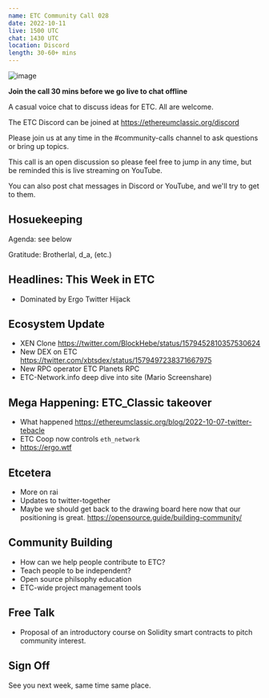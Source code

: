 ```yaml
---
name: ETC Community Call 028
date: 2022-10-11
live: 1500 UTC
chat: 1430 UTC
location: Discord
length: 30-60+ mins
---
```


![image](https://user-images.githubusercontent.com/1696942/194516801-54d8b322-5aac-43bc-bd71-8022d191f7f1.png)


**Join the call 30 mins before we go live to chat offline**

A casual voice chat to discuss ideas for ETC. All are welcome.

The ETC Discord can be joined at https://ethereumclassic.org/discord

Please join us at any time in the #community-calls channel to ask questions or bring up topics.

This call is an open discussion so please feel free to jump in any time, but be reminded this is live streaming on YouTube.

You can also post chat messages in Discord or YouTube, and we'll try to get to them.

## Hosuekeeping

Agenda: see below

Gratitude: Brotherlal, d_a, (etc.)

## Headlines: This Week in ETC

- Dominated by Ergo Twitter Hijack

## Ecosystem Update

- XEN Clone https://twitter.com/BlockHebe/status/1579452810357530624
- New DEX on ETC https://twitter.com/xbtsdex/status/1579497238371667975
- New RPC operator ETC Planets RPC
- ETC-Network.info deep dive into site (Mario Screenshare)

## Mega Happening: ETC_Classic takeover

- What happened https://ethereumclassic.org/blog/2022-10-07-twitter-tebacle
- ETC Coop now controls `eth_network`
- https://ergo.wtf

## Etcetera

- More on rai
- Updates to twitter-together
- Maybe we should get back to the drawing board here now that our positioning is great. https://opensource.guide/building-community/

## Community Building

- How can we help people contribute to ETC?
- Teach people to be independent?
- Open source philsophy education
- ETC-wide project management tools

## Free Talk
- Proposal of an introductory course on Solidity smart contracts to pitch community interest.

## Sign Off

See you next week, same time same place.
